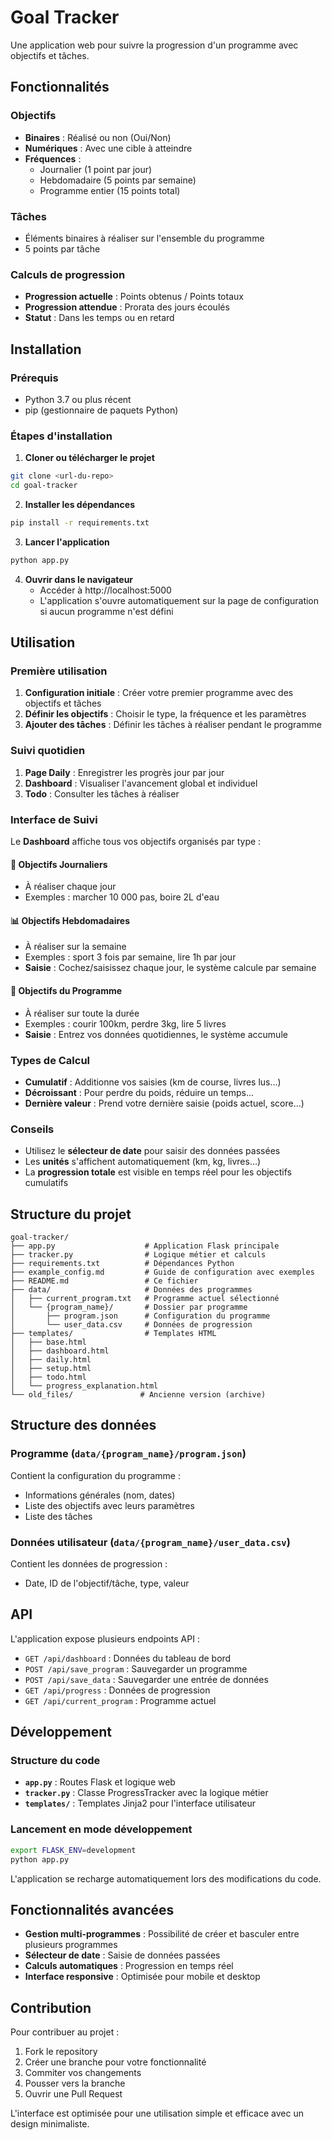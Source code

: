 # Goal Tracker

Une application web pour suivre la progression d'un programme avec objectifs et tâches.

## Fonctionnalités

### Objectifs
- **Binaires** : Réalisé ou non (Oui/Non)
- **Numériques** : Avec une cible à atteindre
- **Fréquences** : 
  - Journalier (1 point par jour)
  - Hebdomadaire (5 points par semaine)
  - Programme entier (15 points total)

### Tâches
- Éléments binaires à réaliser sur l'ensemble du programme
- 5 points par tâche

### Calculs de progression
- **Progression actuelle** : Points obtenus / Points totaux
- **Progression attendue** : Prorata des jours écoulés
- **Statut** : Dans les temps ou en retard

## Installation

### Prérequis
- Python 3.7 ou plus récent
- pip (gestionnaire de paquets Python)

### Étapes d'installation

1. **Cloner ou télécharger le projet**
```bash
git clone <url-du-repo>
cd goal-tracker
```

2. **Installer les dépendances**
```bash
pip install -r requirements.txt
```

3. **Lancer l'application**
```bash
python app.py
```

4. **Ouvrir dans le navigateur**
   - Accéder à http://localhost:5000
   - L'application s'ouvre automatiquement sur la page de configuration si aucun programme n'est défini

## Utilisation

### Première utilisation

1. **Configuration initiale** : Créer votre premier programme avec des objectifs et tâches
2. **Définir les objectifs** : Choisir le type, la fréquence et les paramètres
3. **Ajouter des tâches** : Définir les tâches à réaliser pendant le programme

### Suivi quotidien

1. **Page Daily** : Enregistrer les progrès jour par jour
2. **Dashboard** : Visualiser l'avancement global et individuel
3. **Todo** : Consulter les tâches à réaliser

### Interface de Suivi

Le **Dashboard** affiche tous vos objectifs organisés par type :

#### 📅 **Objectifs Journaliers** 
- À réaliser chaque jour
- Exemples : marcher 10 000 pas, boire 2L d'eau

#### 📊 **Objectifs Hebdomadaires**
- À réaliser sur la semaine
- Exemples : sport 3 fois par semaine, lire 1h par jour
- **Saisie** : Cochez/saisissez chaque jour, le système calcule par semaine

#### 🎯 **Objectifs du Programme**
- À réaliser sur toute la durée
- Exemples : courir 100km, perdre 3kg, lire 5 livres
- **Saisie** : Entrez vos données quotidiennes, le système accumule

### Types de Calcul

- **Cumulatif** : Additionne vos saisies (km de course, livres lus...)
- **Décroissant** : Pour perdre du poids, réduire un temps...
- **Dernière valeur** : Prend votre dernière saisie (poids actuel, score...)

### Conseils

- Utilisez le **sélecteur de date** pour saisir des données passées
- Les **unités** s'affichent automatiquement (km, kg, livres...)
- La **progression totale** est visible en temps réel pour les objectifs cumulatifs

## Structure du projet

```
goal-tracker/
├── app.py                    # Application Flask principale
├── tracker.py                # Logique métier et calculs
├── requirements.txt          # Dépendances Python
├── example_config.md         # Guide de configuration avec exemples
├── README.md                 # Ce fichier
├── data/                     # Données des programmes
│   ├── current_program.txt   # Programme actuel sélectionné
│   └── {program_name}/       # Dossier par programme
│       ├── program.json      # Configuration du programme
│       └── user_data.csv     # Données de progression
├── templates/                # Templates HTML
│   ├── base.html
│   ├── dashboard.html
│   ├── daily.html
│   ├── setup.html
│   ├── todo.html
│   └── progress_explanation.html
└── old_files/               # Ancienne version (archive)
```

## Structure des données

### Programme (`data/{program_name}/program.json`)
Contient la configuration du programme :
- Informations générales (nom, dates)
- Liste des objectifs avec leurs paramètres
- Liste des tâches

### Données utilisateur (`data/{program_name}/user_data.csv`)
Contient les données de progression :
- Date, ID de l'objectif/tâche, type, valeur

## API

L'application expose plusieurs endpoints API :

- `GET /api/dashboard` : Données du tableau de bord
- `POST /api/save_program` : Sauvegarder un programme
- `POST /api/save_data` : Sauvegarder une entrée de données
- `GET /api/progress` : Données de progression
- `GET /api/current_program` : Programme actuel

## Développement

### Structure du code

- **`app.py`** : Routes Flask et logique web
- **`tracker.py`** : Classe ProgressTracker avec la logique métier
- **`templates/`** : Templates Jinja2 pour l'interface utilisateur

### Lancement en mode développement

```bash
export FLASK_ENV=development
python app.py
```

L'application se recharge automatiquement lors des modifications du code.

## Fonctionnalités avancées

- **Gestion multi-programmes** : Possibilité de créer et basculer entre plusieurs programmes
- **Sélecteur de date** : Saisie de données passées
- **Calculs automatiques** : Progression en temps réel
- **Interface responsive** : Optimisée pour mobile et desktop

## Contribution

Pour contribuer au projet :
1. Fork le repository
2. Créer une branche pour votre fonctionnalité
3. Commiter vos changements
4. Pousser vers la branche
5. Ouvrir une Pull Request

L'interface est optimisée pour une utilisation simple et efficace avec un design minimaliste. 